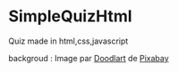 # SimpleQuizHtml
Quiz made in html,css,javascript

backgroud : Image par <a href="https://pixabay.com/fr/users/doodlartdotcom-10326932/?utm_source=link-attribution&utm_medium=referral&utm_campaign=image&utm_content=5057263">Doodlart</a> de <a href="https://pixabay.com/fr//?utm_source=link-attribution&utm_medium=referral&utm_campaign=image&utm_content=5057263">Pixabay</a>

